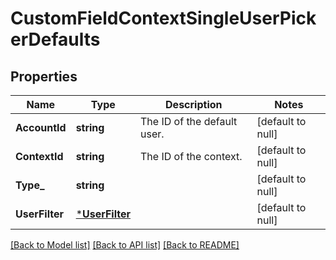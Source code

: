 # CustomFieldContextSingleUserPickerDefaults

## Properties
Name | Type | Description | Notes
------------ | ------------- | ------------- | -------------
**AccountId** | **string** | The ID of the default user. | [default to null]
**ContextId** | **string** | The ID of the context. | [default to null]
**Type_** | **string** |  | [default to null]
**UserFilter** | [***UserFilter**](UserFilter.md) |  | [default to null]

[[Back to Model list]](../README.md#documentation-for-models) [[Back to API list]](../README.md#documentation-for-api-endpoints) [[Back to README]](../README.md)

